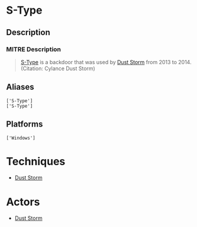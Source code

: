 
# S-Type

## Description

### MITRE Description

> [S-Type](https://attack.mitre.org/software/S0085) is a backdoor that was used by [Dust Storm](https://attack.mitre.org/groups/G0031) from 2013 to 2014. (Citation: Cylance Dust Storm)

## Aliases

```
['S-Type']
['S-Type']
```

## Platforms

```
['Windows']
```

# Techniques


* [Dust Storm](../techniques/Dust-Storm.md)


# Actors


* [Dust Storm](../actors/Dust-Storm.md)

